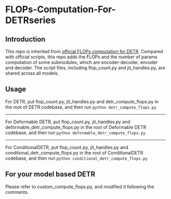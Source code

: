 # FLOPs-Computation-For-DETRseries
## Introduction
This repo is inherited from [official FLOPs computation for DETR](https://gist.github.com/fmassa/c0fbb9fe7bf53b533b5cc241f5c8234c). Compared with official scripts, this repo adds the FLOPs and the number of params computation of some submodules, which are encoder-decoder, encoder and decoder. 
The script files, including flop_count.py and jit_handles.py, are shared across all models.
## Usage
For DETR, put flop_count.py, jit_handles.py and detr_compute_flops.py in the root of DETR codebase, and then run ```python detr_compute_flops.py```
******
For Deformable DETR, put flop_count.py, jit_handles.py and deformable_detr_compute_flops.py in the root of Deformable DETR codebase, and then run ```python deformable_detr_compute_flops.py```
******
For ConditionalDETR, put flop_count.py, jit_handles.py and conditional_detr_compute_flops.py in the root of ConditionalDETR codebase, and then run ```python conditional_detr_compute_flops.py```
## For your model based DETR
Please refer to custom_compute_flops.py, and modified it following the comments.
